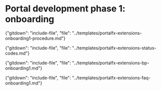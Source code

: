 # Portal development phase 1: onboarding

{"gitdown": "include-file", "file": "../templates/portalfx-extensions-onboarding1-procedure.md"}
 
{"gitdown": "include-file", "file": "../templates/portalfx-extensions-status-codes.md"}

{"gitdown": "include-file", "file": "../templates/portalfx-extensions-bp-onboarding1.md"}

{"gitdown": "include-file", "file": "../templates/portalfx-extensions-faq-onboarding1.md"}
